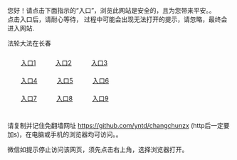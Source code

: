 您好！请点击下面指示的“入口”，浏览此网站是安全的，且为您带来平安。。 <br/>
点击入口后，请耐心等待， 过程中可能会出现无法打开的提示，请忽略，最终会进入网站. </br>

法轮大法在长春<br/>
<div style="padding:10px"><a style="margin:20px" target="_blank" href="https://d1tt6l990mk66v.cloudfront.net/2Qpsp?nygvmbd" id="ccLink1" rel="nofollow">入口1</a> <a target="_blank" style="margin:20px" href="https://d18b6hsa25hggx.cloudfront.net/2Qpsp?xfcdkkxq" id="ccLink2" rel="nofollow">入口2</a> <a style="margin:20px" target="_blank" href="https://d3939zffh0jc3v.cloudfront.net/2Qpsp?dwlas" id="ccLink3" rel="nofollow">入口3</a></div>

<div style="padding:10px" ><a style="margin:20px" target="_blank" href="https://d1tt6l990mk66v.cloudfront.net/2Qpsp?nygvmbd" id="ccLink4" rel="nofollow">入口4</a> <a style="margin:20px" href="https://d18b6hsa25hggx.cloudfront.net/2Qpsp?xfcdkkxq" target="_blank" id="ccLink5" rel="nofollow">入口5</a> <a style="margin:20px" href="https://d3939zffh0jc3v.cloudfront.net/2Qpsp?dwlas" target="_blank" id="ccLink6" rel="nofollow">入口6</a></div>

<div style="padding:10px"><a style="margin:20px" target="_blank" href="https://d1tt6l990mk66v.cloudfront.net/2Qpsp?nygvmbd" id="ccLink7" rel="nofollow">入口7</a> <a style="margin:20px" href="https://d18b6hsa25hggx.cloudfront.net/2Qpsp?xfcdkkxq" target="_blank" id="ccLink8" rel="nofollow">入口8</a> <a style="margin:20px" target="_blank" href="https://d3939zffh0jc3v.cloudfront.net/2Qpsp?dwlas" id="ccLink9" rel="nofollow">入口9</a></div>

<br/>



请复制并记住免翻墙网址 https://github.com/yntd/changchunzx (http后一定要加s)，在电脑或手机的浏览器均可访问。。<br/>

微信如提示停止访问该网页，须先点击右上角，选择浏览器打开。

